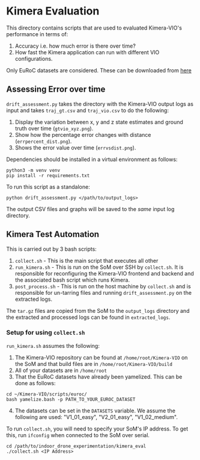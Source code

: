 # Kimera Evaluation

This directory contains scripts that are used to evaluated Kimera-VIO's performance in terms of:

1. Accuracy i.e. how much error is there over time?
2. How fast the Kimera application can run with different VIO configurations.

Only EuRoC datasets are considered. These can be downloaded from [here](https://projects.asl.ethz.ch/datasets/doku.php?id=kmavvisualinertialdatasets)

## Assessing Error over time
`drift_assessment.py` takes the directory with the Kimera-VIO output logs as input and takes `traj_gt.csv` and `traj_vio.csv` to do the following:
1. Display the variation between x, y and z state estimates and ground truth over time (`gtvio_xyz.png`).
2. Show how the percentage error changes with distance (`errpercent_dist.png`).
3. Shows the error value over time (`errvsdist.png`).

Dependencies should be installed in a virtual environment as follows:
```
python3 -m venv venv
pip install -r requirements.txt
```

To run this script as a standalone:
```
python drift_assessment.py </path/to/output_logs>
```
The output CSV files and graphs will be saved to the _same_ input log directory.

## Kimera Test Automation
This is carried out by 3 bash scripts:
1. `collect.sh` - This is the main script that executes all other 
2. `run_kimera.sh` - This is run on the SoM over SSH by `collect.sh`. It is responsible for reconfiguring the Kimera-VIO frontend and backend and the associated bash script which runs Kimera. 
3. `post_process.sh` - This is run on the host machine by `collect.sh` and is responsible for un-tarring files and running `drift_assessment.py` on the extracted logs. 

The `tar.gz` files are copied from the SoM to the `output_logs` directory and the extracted and processed logs can be found in `extracted_logs`.

### Setup for using `collect.sh`
`run_kimera.sh` assumes the following:
1. The Kimera-VIO repository can be found at `/home/root/Kimera-VIO` on the SoM and that build files are in `/home/root/Kimera-VIO/build`
2. All of your datasets are in `/home/root`
3. That the EuRoC datasets have already been yamelized. This can be done as follows:
```
cd ~/Kimera-VIO/scripts/euroc/
bash yamelize.bash -p PATH_TO_YOUR_EUROC_DATASET
```
4. The datasets can be set in the `DATASETS` variable. We assume the following are used: "V1_01_easy", "V2_01_easy", "V1_02_medium".

To run `collect.sh`, you will need to specify your SoM's IP address. To get this, run `ifconfig` when connected to the SoM over serial. 

```
cd /path/to/indoor_drone_experimentation/kimera_eval
./collect.sh <IP Address>
```